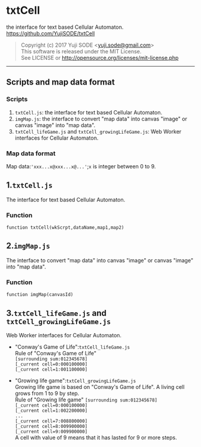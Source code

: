 # txtCell
the interface for text based Cellular Automaton.  
https://github.com/YujiSODE/txtCell

>Copyright (c) 2017 Yuji SODE \<yuji.sode@gmail.com\>  
>This software is released under the MIT License.  
>See LICENSE or http://opensource.org/licenses/mit-license.php
______

## Scripts and map data format
### Scripts
1. `txtCell.js`: the interface for text based Cellular Automaton.
2. `imgMap.js`: the interface to convert "map data" into canvas "image" or canvas "image" into "map data".
3. `txtCell_lifeGame.js` and `txtCell_growingLifeGame.js`: Web Worker interfaces for Cellular Automaton.
### Map data format
Map data:`'xxx...x@xxx...x@...'`;`x` is integer between 0 to 9.

## 1.`txtCell.js`
The interface for text based Cellular Automaton.
### Function
`function txtCell(wkScrpt,dataName,map1,map2)`

## 2.`imgMap.js`
The interface to convert "map data" into canvas "image" or canvas "image" into "map data".
### Function
`function imgMap(canvasId)`

## 3.`txtCell_lifeGame.js` and `txtCell_growingLifeGame.js`
Web Worker interfaces for Cellular Automaton.  
- "Conway's Game of Life":`txtCell_lifeGame.js`  
  Rule of "Conway's Game of Life"  
  `[surrounding sum:012345678]`  
  `[_current cell=0:000100000]`  
  `[_current cell=1:001100000]`  
  
- "Growing life game":`txtCell_growingLifeGame.js`  
  Growing life game is based on "Conway's Game of Life". A living cell grows from 1 to 9 by step.  
  Rule of "Growing life game"
  `[surrounding sum:012345678]`  
  `[_current cell=0:000100000]`  
  `[_current cell=1:002200000]`  
  `...`  
  `[_current cell=7:008800000]`  
  `[_current cell=8:009900000]`  
  `[_current cell=9:009900000]`  
  A cell with value of 9 means that it has lasted for 9 or more steps.  
  
